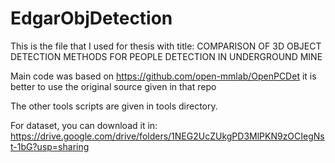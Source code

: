 # EdgarObjDetection

This is the file that I used for thesis with title:
COMPARISON OF 3D OBJECT DETECTION METHODS FOR PEOPLE DETECTION IN
UNDERGROUND MINE


Main code was based on https://github.com/open-mmlab/OpenPCDet
it is better to use the original source given in that repo

The other tools scripts are given in tools directory.

For dataset, you can download it in:
https://drive.google.com/drive/folders/1NEG2UcZUkgPD3MlPKN9zOCIegNst-1bG?usp=sharing
